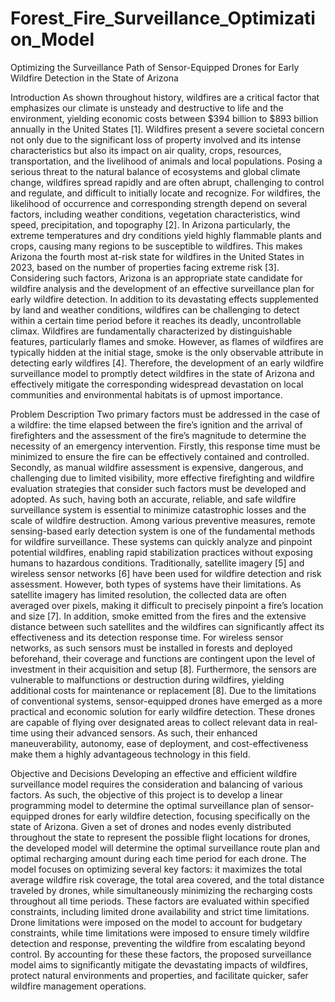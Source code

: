 # Forest_Fire_Surveillance_Optimization_Model
Optimizing the Surveillance Path of Sensor-Equipped Drones for Early Wildfire Detection in the State of Arizona

Introduction 
As shown throughout history, wildfires are a critical factor that emphasizes our climate is unsteady and destructive to life and the environment, yielding economic costs between $394 billion to $893 billion annually in the United States [1]. Wildfires present a severe societal concern not only due to the significant loss of property involved and its intense characteristics but also its impact on air quality, crops, resources, transportation, and the livelihood of animals and local populations. Posing a serious threat to the natural balance of ecosystems and global climate change, wildfires spread rapidly and are often abrupt, challenging to control and regulate, and difficult to initially locate and recognize. For wildfires, the likelihood of occurrence and corresponding strength depend on several factors, including weather conditions, vegetation characteristics, wind speed, precipitation, and topography [2]. In Arizona particularly, the extreme temperatures and dry conditions yield highly flammable plants and crops, causing many regions to be susceptible to wildfires. This makes Arizona the fourth most at-risk state for wildfires in the United States in 2023, based on the number of properties facing extreme risk [3]. Considering such factors, Arizona is an appropriate state candidate for wildfire analysis and the development of an effective surveillance plan for early wildfire detection. In addition to its devastating effects supplemented by land and weather conditions, wildfires can be challenging to detect within a certain time period before it reaches its deadly, uncontrollable climax. Wildfires are fundamentally characterized by distinguishable features, particularly flames and smoke. However, as flames of wildfires are typically hidden at the initial stage, smoke is the only observable attribute in detecting early wildfires [4]. Therefore, the development of an early wildfire surveillance model to promptly detect wildfires in the state of Arizona and effectively mitigate the corresponding widespread devastation on local communities and environmental habitats is of upmost importance. 

Problem Description 
Two primary factors must be addressed in the case of a wildfire: the time elapsed between the fire’s ignition and the arrival of firefighters and the assessment of the fire’s magnitude to determine the necessity of an emergency intervention. Firstly, this response time must be minimized to ensure the fire can be effectively contained and controlled. Secondly, as manual wildfire assessment is expensive, dangerous, and challenging due to limited visibility, more effective firefighting and wildfire evaluation strategies that consider such factors must be developed and adopted. As such, having both an accurate, reliable, and safe wildfire surveillance system is essential to minimize catastrophic losses and the scale of wildfire destruction. Among various preventive measures, remote sensing-based early detection system is one of the fundamental methods for wildfire surveillance. These systems can quickly analyze and pinpoint potential wildfires, enabling rapid stabilization practices without exposing humans to hazardous conditions. Traditionally, satellite imagery [5] and wireless sensor networks [6] have been used for wildfire detection and risk assessment. However, both types of systems have their limitations. As satellite imagery has limited resolution, the collected data are often averaged over pixels, making it difficult to precisely pinpoint a fire’s location and size [7]. In addition, smoke emitted from the fires and the extensive distance between such satellites and the wildfires can significantly affect its effectiveness and its detection response time. For wireless sensor networks, as such sensors must be installed in forests and deployed beforehand, their coverage and functions are contingent upon the level of investment in their acquisition and setup [8]. Furthermore, the sensors are vulnerable to malfunctions or destruction during wildfires, yielding additional costs for maintenance or replacement [8]. Due to the limitations of conventional systems, sensor-equipped drones have emerged as a more practical and economic solution for early wildfire detection. These drones are capable of flying over designated areas to collect relevant data in real-time using their advanced sensors. As such, their enhanced maneuverability, autonomy, ease of deployment, and cost-effectiveness make them a highly advantageous technology in this field.  

Objective and Decisions 
Developing an effective and efficient wildfire surveillance model requires the consideration and balancing of various factors. As such, the objective of this project is to develop a linear programming model to determine the optimal surveillance plan of sensor-equipped drones for early wildfire detection, focusing specifically on the state of Arizona. Given a set of drones and nodes evenly distributed throughout the state to represent the possible flight locations for drones, the developed model will determine the optimal surveillance route plan and optimal recharging amount during each time period for each drone. The model focuses on optimizing several key factors: it maximizes the total average wildfire risk coverage, the total area covered, and the total distance traveled by drones, while simultaneously minimizing the recharging costs throughout all time periods. These factors are evaluated within specified constraints, including limited drone availability and strict time limitations. Drone limitations were imposed on the model to account for budgetary constraints, while time limitations were imposed to ensure timely wildfire detection and response, preventing the wildfire from escalating beyond control. By accounting for these these factors, the proposed surveillance model aims to significantly mitigate the devastating impacts of wildfires, protect natural environments and properties, and facilitate quicker, safer wildfire management operations. 
